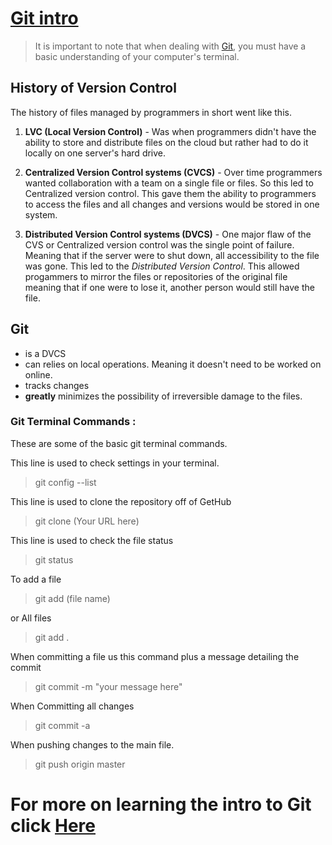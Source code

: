 # [Git intro](https://blog.udemy.com/git-tutorial-a-comprehensive-guide/)

>It is important to note that when dealing with [Git](https://blog.udemy.com/git-tutorial-a-comprehensive-guide/), you must have a basic understanding of your computer's terminal. 

## History of Version Control

The history of files managed by programmers in short went like this. 

1. **LVC (Local Version Control)** - Was when programmers didn't have the ability to store and distribute files on the cloud but rather had to do it locally on one server's hard drive.

2. **Centralized Version Control systems (CVCS)** - Over time programmers wanted collaboration with a team on a single file or files. So this led to Centralized version control. This gave them the ability to programmers to access the files and all changes and versions would be stored in one system.

3. **Distributed Version Control systems (DVCS)** - One major flaw of the CVS or Centralized version control was the single point of failure. Meaning that if the server were to shut down, all accessibility to the file was gone. This led to the *Distributed Version Control*. This allowed progammers to mirror the files or repositories of the original file meaning that if one were to lose it, another person would still have the file.

## Git 
- is a DVCS
- can relies on local operations. Meaning it doesn't need to be worked on online. 
- tracks changes
- **greatly** minimizes the possibility of irreversible damage to the files.

### Git Terminal Commands :

These are some of the basic git terminal commands.

This line is used to check settings in your terminal.

> git config --list

This line is used to clone the repository off of GetHub

> git clone (Your URL here)

This line is used to check the file status

> git status

To add a file 
> git add (file name)

or All files

> git add .

When committing a file us this command plus a message detailing the commit

> git commit -m "your message here"

When Committing all changes 
> git commit -a

When pushing changes to the main file. 

> git push origin master

# For more on learning the intro to Git click [Here](https://blog.udemy.com/git-tutorial-a-comprehensive-guide/)

